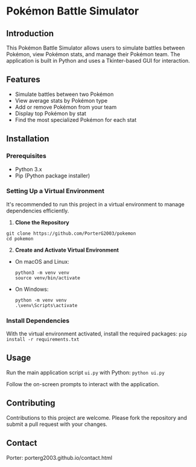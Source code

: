 # Pokémon Battle Simulator

## Introduction
This Pokémon Battle Simulator allows users to simulate battles between Pokémon, view Pokémon stats, and manage their Pokémon team. The application is built in Python and uses a Tkinter-based GUI for interaction.

## Features
- Simulate battles between two Pokémon
- View average stats by Pokémon type
- Add or remove Pokémon from your team
- Display top Pokémon by stat
- Find the most specialized Pokémon for each stat

## Installation

### Prerequisites
- Python 3.x
- Pip (Python package installer)

### Setting Up a Virtual Environment
It's recommended to run this project in a virtual environment to manage dependencies efficiently.

1. **Clone the Repository**
  ```
  git clone https://github.com/PorterG2003/pokemon
  cd pokemon
  ```

2. **Create and Activate Virtual Environment**
- On macOS and Linux:
  ```
  python3 -m venv venv
  source venv/bin/activate
  ```
- On Windows:
  ```
  python -m venv venv
  .\venv\Scripts\activate
  ```

### Install Dependencies
With the virtual environment activated, install the required packages:
```pip install -r requirements.txt```

## Usage

Run the main application script `ui.py` with Python:
```python ui.py```

Follow the on-screen prompts to interact with the application.

## Contributing
Contributions to this project are welcome. Please fork the repository and submit a pull request with your changes.

## Contact
Porter: porterg2003.github.io/contact.html